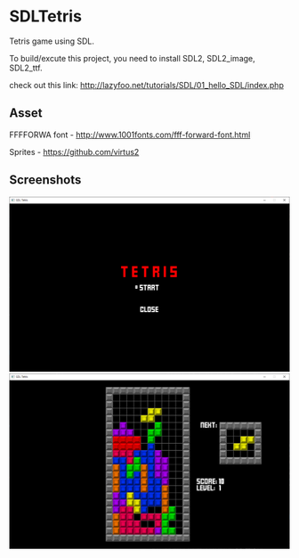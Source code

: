 # SDLTetris

Tetris game using SDL.

To build/excute this project, you need to install SDL2, SDL2_image, SDL2_ttf.

check out this link: http://lazyfoo.net/tutorials/SDL/01_hello_SDL/index.php



## Asset

FFFFORWA font - http://www.1001fonts.com/fff-forward-font.html

Sprites - https://github.com/virtus2

## Screenshots

![image](https://github.com/virtus2/sdl-tetris/blob/master/SDLTetris/asset/menu.png)  
![image](https://github.com/virtus2/sdl-tetris/blob/master/SDLTetris/asset/game.png)
